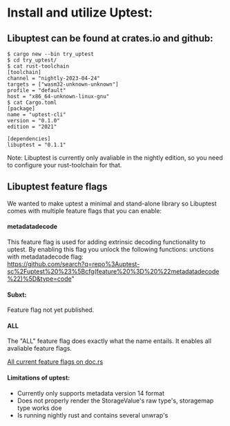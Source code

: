 # Install and utilize Uptest:  


## Libuptest can be found at crates.io and github:   
```shell 
$ cargo new --bin try_uptest  
$ cd try_uptest/
$ cat rust-toolchain
[toolchain]
channel = "nightly-2023-04-24"
targets = ["wasm32-unknown-unknown"]
profile = "default"
host = "x86_64-unknown-linux-gnu"
$ cat Cargo.toml  
[package]
name = "uptest-cli"
version = "0.1.0"
edition = "2021"

[dependencies]
libuptest = "0.1.1"
```

Note: Libuptest is currently only avaliable in the nightly edition, so you need to configure your rust-toolchain for that.  

## Libuptest feature flags  
We wanted to make uptest a minimal and stand-alone library so Libuptest comes with multiple feature flags that you can enable:

#### metadatadecode
This feature flag is used for adding extrinsic decoding functionality to uptest. By enabling this flag you unlock the following functions:
unctions with metadatadecode flag:  
https://github.com/search?q=repo%3Auptest-sc%2Fuptest%20%23%5Bcfg(feature%20%3D%20%22metadatadecode%22)%5D&type=code"

#### Subxt:  
Feature flag not yet published.   


#### ALL
The "ALL" feature flag does exactly what the name entails. It enables all avaliable feature flags.    



[All current feature flags on doc.rs](https://docs.rs/crate/libuptest/0.1.1/features)  


#### Limitations of uptest:  
*  Currently only supports metadata version 14 format  
*  Does not properly render the StorageValue's raw type's, storagemap type works doe       
*  Is running nightly rust and contains several unwrap's  


